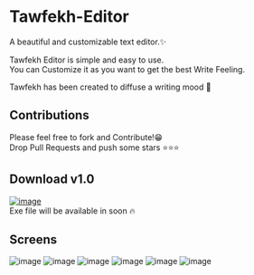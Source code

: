 # Tawfekh-Editor
A beautiful and customizable text editor.✨

Tawfekh Editor is simple and easy to use.  
You can Customize it as you want to get the best Write Feeling.

Tawfekh has been created to diffuse a writing mood 🌾

## Contributions
Please feel free to fork and Contribute!😁  
Drop Pull Requests and push some stars ⭐⭐⭐

## Download v1.0
[![image](https://user-images.githubusercontent.com/40875400/164351899-3d23de26-69ce-40a2-b750-94f2c4c428c8.png)](https://raw.githubusercontent.com/MedouneSGB/Tawfekh-Editor/main/distros/exe/Tawfekh%20Editor.exe)  
Exe file will be available in soon 🔥

## Screens
![image](https://user-images.githubusercontent.com/40875400/164351287-98e2ecfe-309a-4c31-811f-aeaddf522550.png)
![image](https://user-images.githubusercontent.com/40875400/164352439-d68f3ed2-5d13-4fef-a399-7cb55f497569.png)
![image](https://user-images.githubusercontent.com/40875400/164442418-90303dc5-b7ca-4b9b-a00f-3ae4065013ef.png)
![image](https://user-images.githubusercontent.com/40875400/164442520-12f7f5dd-2cb6-4200-bed0-cb27b5d0b14f.png)
![image](https://user-images.githubusercontent.com/40875400/164509494-1f6c9c9d-3e7c-40f9-9e13-0d62fdf0b90c.png)
![image](https://user-images.githubusercontent.com/40875400/164509563-1ade0aab-709d-4398-8863-6ed56f3a5f67.png)



